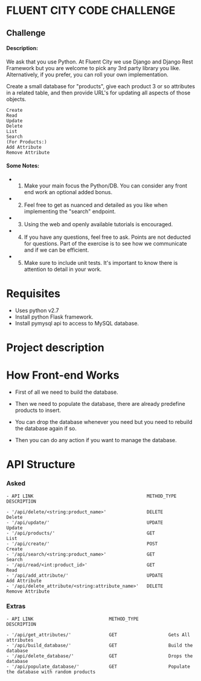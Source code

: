 # FLUENT CITY CODE CHALLENGE

## Challenge

#### Description:
We ask that you use Python. At Fluent City we use Django and Django Rest Framework but you are welcome to pick any 3rd party library you like.
Alternatively, if you prefer, you can roll your own implementation.

Create a small database for "products",
give each product 3 or so attributes in a related table,
and then provide URL's for updating all aspects of those objects.


```
Create
Read
Update
Delete
List
Search
(For Products:)
Add Attribute
Remove Attribute
```

#### Some Notes:

- 1) Make your main focus the Python/DB. You can consider
any front end work an optional added bonus.

- 2) Feel free to get as nuanced and detailed as you like when implementing the
"search" endpoint.

- 3) Using the web and openly available tutorials is encouraged.

- 4) If you have any questions, feel free to ask. Points are not deducted
for questions. Part of the exercise is to see how we communicate and if
we can be efficient.

- 5) Make sure to include unit tests. It's important to know there is attention
to detail in your work.

# Requisites

- Uses python v2.7
- Install python Flask framework.
- Install pymysql api to access to MySQL database.

# Project description

# How Front-end Works

- First of all we need to build the database.
- Then we need to populate the database, there are already predefine products to insert.
- You can drop the database whenever you need but you need to rebuild the database again if so.

- Then you can do any action if you want to manage the database.


# API Structure

### Asked

```
- API LINK                                          METHOD_TYPE         DESCRIPTION

- '/api/delete/<string:product_name>'               DELETE              Delete
- '/api/update/'                                    UPDATE              Update
- '/api/products/'                                  GET                 List
- '/api/create/'                                    POST                Create
- '/api/search/<string:product_name>'               GET                 Search
- '/api/read/<int:product_id>'                      GET                 Read
- '/api/add_attribute/'                             UPDATE              Add Attribute
- '/api/delete_attribute/<string:attribute_name>'   DELETE              Remove Attribute
```

### Extras

```
- API LINK                            METHOD_TYPE           DESCRIPTION

- '/api/get_attributes/'              GET                   Gets All attributes
- '/api/build_database/'              GET                   Build the database
- '/api/delete_database/'             GET                   Drops the database
- '/api/populate_database/'           GET                   Populate the database with random products
```